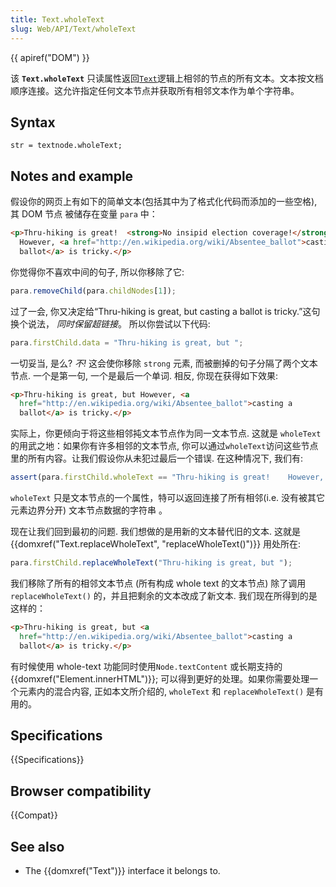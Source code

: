 ```yaml
---
title: Text.wholeText
slug: Web/API/Text/wholeText
---
```


{{ apiref("DOM") }}

该 **`Text.wholeText`** 只读属性返回[`Text`](/zh-CN/docs/Web/API/Text)逻辑上相邻的节点的所有文本。文本按文档顺序连接。这允许指定任何文本节点并获取所有相邻文本作为单个字符串。

## Syntax

```plain
str = textnode.wholeText;
```

## Notes and example

假设你的网页上有如下的简单文本(包括其中为了格式化代码而添加的一些空格), 其 DOM 节点 被储存在变量 `para` 中：

```html
<p>Thru-hiking is great!  <strong>No insipid election coverage!</strong>
  However, <a href="http://en.wikipedia.org/wiki/Absentee_ballot">casting a
  ballot</a> is tricky.</p>
```

你觉得你不喜欢中间的句子, 所以你移除了它:

```js
para.removeChild(para.childNodes[1]);
```

过了一会, 你又决定给“Thru-hiking is great, but casting a ballot is tricky.”这句换个说法， _同时保留超链接_。 所以你尝试以下代码:

```js
para.firstChild.data = "Thru-hiking is great, but ";
```

一切妥当, 是么? _不!_ 这会使你移除 `strong` 元素, 而被删掉的句子分隔了两个文本节点. 一个是第一句, 一个是最后一个单词. 相反, 你现在获得如下效果:

```html
<p>Thru-hiking is great, but However, <a
  href="http://en.wikipedia.org/wiki/Absentee_ballot">casting a
  ballot</a> is tricky.</p>
```

实际上，你更倾向于将这些相邻扽文本节点作为同一文本节点. 这就是 `wholeText` 的用武之地：如果你有许多相邻的文本节点, 你可以通过`wholeText`访问这些节点里的所有内容。让我们假设你从未犯过最后一个错误. 在这种情况下, 我们有:

```js
assert(para.firstChild.wholeText == "Thru-hiking is great!    However, ");
```

`wholeText` 只是文本节点的一个属性，特可以返回连接了所有相邻(i.e. 没有被其它元素边界分开) 文本节点数据的字符串 。

现在让我们回到最初的问题. 我们想做的是用新的文本替代旧的文本. 这就是 {{domxref("Text.replaceWholeText", "replaceWholeText()")}} 用处所在:

```js
para.firstChild.replaceWholeText("Thru-hiking is great, but ");
```

我们移除了所有的相邻文本节点 (所有构成 whole text 的文本节点) 除了调用`replaceWholeText()` 的，并且把剩余的文本改成了新文本. 我们现在所得到的是这样的：

```html
<p>Thru-hiking is great, but <a
  href="http://en.wikipedia.org/wiki/Absentee_ballot">casting a
  ballot</a> is tricky.</p>
```

有时候使用 whole-text 功能同时使用`Node.textContent` 或长期支持的 {{domxref("Element.innerHTML")}}; 可以得到更好的处理。如果你需要处理一个元素内的混合内容, 正如本文所介绍的, `wholeText` 和 `replaceWholeText()` 是有用的。

## Specifications

{{Specifications}}

## Browser compatibility

{{Compat}}

## See also

- The {{domxref("Text")}} interface it belongs to.
